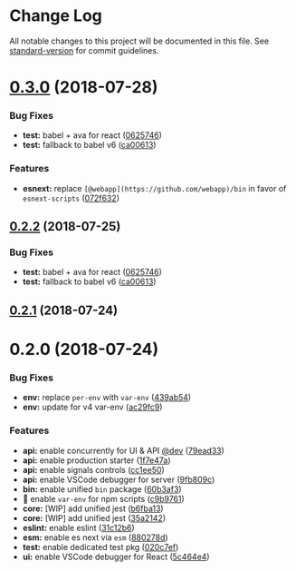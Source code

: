 # Change Log

All notable changes to this project will be documented in this file. See [standard-version](https://github.com/conventional-changelog/standard-version) for commit guidelines.

<a name="0.3.0"></a>
# [0.3.0](https://github.com/jimzhan/webapp/compare/v0.2.1...v0.3.0) (2018-07-28)


### Bug Fixes

* **test:** babel + ava for react ([0625746](https://github.com/jimzhan/webapp/commit/0625746))
* **test:** fallback to babel v6 ([ca00613](https://github.com/jimzhan/webapp/commit/ca00613))


### Features

* **esnext:** replace `[@webapp](https://github.com/webapp)/bin` in favor of `esnext-scripts` ([072f632](https://github.com/jimzhan/webapp/commit/072f632))



<a name="0.2.2"></a>
## [0.2.2](https://github.com/jimzhan/webapp/compare/v0.2.0...v0.2.2) (2018-07-25)


### Bug Fixes

* **test:** babel + ava for react ([0625746](https://github.com/jimzhan/webapp/commit/0625746))
* **test:** fallback to babel v6 ([ca00613](https://github.com/jimzhan/webapp/commit/ca00613))



<a name="0.2.1"></a>
## [0.2.1](https://github.com/jimzhan/webapp/compare/v0.2.0...v0.2.1) (2018-07-24)



<a name="0.2.0"></a>
# 0.2.0 (2018-07-24)


### Bug Fixes

* **env:** replace `per-env` with `var-env` ([439ab54](https://github.com/jimzhan/webapp/commit/439ab54))
* **env:** update for v4 var-env ([ac29fc9](https://github.com/jimzhan/webapp/commit/ac29fc9))


### Features

* **api:** enable concurrently for UI & API [@dev](https://github.com/dev) ([79ead33](https://github.com/jimzhan/webapp/commit/79ead33))
* **api:** enable production starter ([1f7e47a](https://github.com/jimzhan/webapp/commit/1f7e47a))
* **api:** enable signals controls ([cc1ee50](https://github.com/jimzhan/webapp/commit/cc1ee50))
* **api:** enable VSCode debugger for server ([9fb809c](https://github.com/jimzhan/webapp/commit/9fb809c))
* **bin:** enable unified `bin` package ([60b3af3](https://github.com/jimzhan/webapp/commit/60b3af3))
* 🎸 enable `var-env` for npm scripts ([c9b9761](https://github.com/jimzhan/webapp/commit/c9b9761))
* **core:** [WIP] add unified jest ([b6fba13](https://github.com/jimzhan/webapp/commit/b6fba13))
* **core:** [WIP] add unified jest ([35a2142](https://github.com/jimzhan/webapp/commit/35a2142))
* **eslint:** enable eslint ([31c12b6](https://github.com/jimzhan/webapp/commit/31c12b6))
* **esm:** enable es next via `esm` ([880278d](https://github.com/jimzhan/webapp/commit/880278d))
* **test:** enable dedicated test pkg ([020c7ef](https://github.com/jimzhan/webapp/commit/020c7ef))
* **ui:** enable VSCode debugger for React ([5c464e4](https://github.com/jimzhan/webapp/commit/5c464e4))
